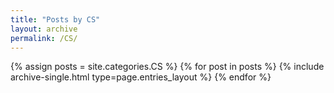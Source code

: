 ```yaml
---
title: "Posts by CS"
layout: archive
permalink: /CS/
---
```


{% assign posts = site.categories.CS %}
{% for post in posts %} {% include archive-single.html type=page.entries_layout %} {% endfor %}
